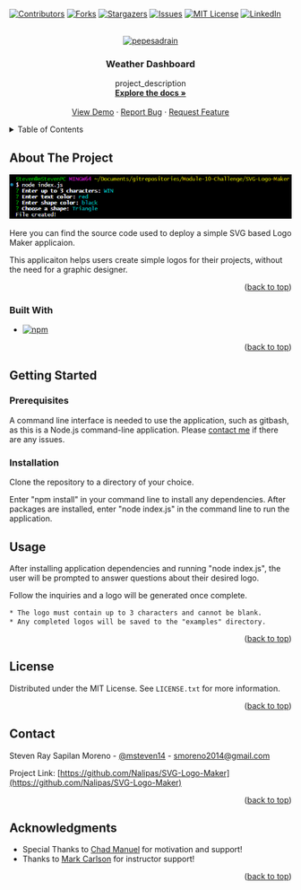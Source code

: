 <!-- Improved compatibility of back to top link: See: https://github.com/othneildrew/Best-README-Template/pull/73 -->
<a name="readme-top"></a>
<!--
*** Thanks for checking out the Best-README-Template. If you have a suggestion
*** that would make this better, please fork the repo and create a pull request
*** or simply open an issue with the tag "enhancement".
*** Don't forget to give the project a star!
*** Thanks again! Now go create something AMAZING! :D
-->



<!-- PROJECT SHIELDS -->
<!--
*** I'm using markdown "reference style" links for readability.
*** Reference links are enclosed in brackets [ ] instead of parentheses ( ).
*** See the bottom of this document for the declaration of the reference variables
*** for contributors-url, forks-url, etc. This is an optional, concise syntax you may use.
*** https://www.markdownguide.org/basic-syntax/#reference-style-links
-->
[![Contributors][contributors-shield]][contributors-url]
[![Forks][forks-shield]][forks-url]
[![Stargazers][stars-shield]][stars-url]
[![Issues][issues-shield]][issues-url]
[![MIT License][license-shield]][license-url]
[![LinkedIn][linkedin-shield]][linkedin-url]



<!-- PROJECT LOGO -->
<br />
<div align="center">
  <a href="https://github.com/Nalipas/SVG-Logo-Maker">
    <img src="./assets/images/pepesadrain.gif" alt="pepesadrain" width="80" height="80">
  </a>

<h3 align="center">Weather Dashboard</h3>

  <p align="center">
    project_description
    <br />
    <a href="https://github.com/Nalipas/SVG-Logo-Maker"><strong>Explore the docs »</strong></a>
    <br />
    <br />
    <a href="https://github.com/Nalipas/SVG-Logo-Maker">View Demo</a>
    ·
    <a href="https://github.com/Nalipas/SVG-Logo-Maker/issues/new?labels=bug&template=bug-report---.md">Report Bug</a>
    ·
    <a href="https://github.com/Nalipas/SVG-Logo-Maker/issues/new?labels=enhancement&template=feature-request---.md">Request Feature</a>
  </p>
</div>



<!-- TABLE OF CONTENTS -->
<details>
  <summary>Table of Contents</summary>
  <ol>
    <li>
      <a href="#about-the-project">About The Project</a>
      <ul>
        <li><a href="#built-with">Built With</a></li>
      </ul>
    </li>
    <li>
      <a href="#getting-started">Getting Started</a>
      <ul>
        <li><a href="#prerequisites">Prerequisites</a></li>
        <li><a href="#installation">Installation</a></li>
      </ul>
    </li>
    <li><a href="#usage">Usage</a></li>
    <li><a href="#license">License</a></li>
    <li><a href="#contact">Contact</a></li>
    <li><a href="#acknowledgments">Acknowledgments</a></li>
  </ol>
</details>



<!-- ABOUT THE PROJECT -->
## About The Project

[![SVG Logo Maker Screenshot][product-screenshot]](https://nalipas.github.io/SVG-Logo-Maker/)

Here you can find the source code used to deploy a simple SVG based Logo Maker applicaion.

This applicaiton helps users create simple logos for their projects, without the need for a graphic designer.

<p align="right">(<a href="#readme-top">back to top</a>)</p>



### Built With

* [![npm][npm]][npm-url]

<p align="right">(<a href="#readme-top">back to top</a>)</p>



<!-- GETTING STARTED -->
## Getting Started
### Prerequisites

A command line interface is needed to use the application, such as gitbash, as this is a Node.js command-line application. Please <a href="mailto:smoreno2014@gmail.com">contact me</a> if there are any issues.

### Installation

Clone the repository to a directory of your choice.

Enter "npm install" in your command line to install any dependencies.
After packages are installed, enter "node index.js" in the command line to run the application.



<!-- USAGE EXAMPLES -->
## Usage

After installing application dependencies and running "node index.js", the user will be prompted to answer questions about their desired logo.

Follow the inquiries and a logo will be generated once complete.

```
* The logo must contain up to 3 characters and cannot be blank.
* Any completed logos will be saved to the "examples" directory.
```

<p align="right">(<a href="#readme-top">back to top</a>)</p>


<!-- LICENSE -->
## License

Distributed under the MIT License. See `LICENSE.txt` for more information.

<p align="right">(<a href="#readme-top">back to top</a>)</p>



<!-- CONTACT -->
## Contact

Steven Ray Sapilan Moreno - [@msteven14](https://twitter.com/msteven14) - smoreno2014@gmail.com

Project Link: [https://github.com/Nalipas/SVG-Logo-Maker](https://github.com/Nalipas/SVG-Logo-Maker)

<p align="right">(<a href="#readme-top">back to top</a>)</p>



<!-- ACKNOWLEDGMENTS -->
## Acknowledgments

* Special Thanks to [Chad Manuel](https://github.com/chdclar16) for motivation and support!
* Thanks to [Mark Carlson](https://github.com/mark-carlson) for instructor support!

<p align="right">(<a href="#readme-top">back to top</a>)</p>



<!-- MARKDOWN LINKS & IMAGES -->
<!-- https://www.markdownguide.org/basic-syntax/#reference-style-links -->
[contributors-shield]: https://img.shields.io/github/contributors/Nalipas/SVG-Logo-Maker.svg?style=for-the-badge
[contributors-url]: https://github.com/Nalipas/SVG-Logo-Maker/graphs/contributors
[forks-shield]: https://img.shields.io/github/forks/Nalipas/SVG-Logo-Maker.svg?style=for-the-badge
[forks-url]: https://github.com/Nalipas/SVG-Logo-Maker/network/members
[stars-shield]: https://img.shields.io/github/stars/Nalipas/SVG-Logo-Maker.svg?style=for-the-badge
[stars-url]: https://github.com/Nalipas/SVG-Logo-Maker/stargazers
[issues-shield]: https://img.shields.io/github/issues/Nalipas/SVG-Logo-Maker.svg?style=for-the-badge
[issues-url]: https://github.com/Nalipas/SVG-Logo-Maker/issues
[license-shield]: https://img.shields.io/github/license/Nalipas/SVG-Logo-Maker.svg?style=for-the-badge
[license-url]: https://github.com/Nalipas/SVG-Logo-Maker/blob/master/LICENSE.txt
[linkedin-shield]: https://img.shields.io/badge/-LinkedIn-black.svg?style=for-the-badge&logo=linkedin&colorB=555
[linkedin-url]: https://linkedin.com/in/msteven14
[product-screenshot]: ./assets/SVGLogoMakerScreenshot.png

[npm]: https://img.shields.io/npm/v/npm.svg?logo=nodedotjs
[npm-url]: https://www.npmjs.com/